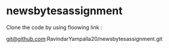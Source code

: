 # newsbytesassignment
Clone the code by using floowing link :

git@github.com:RavindarYampalla20/newsbytesassignment.git
